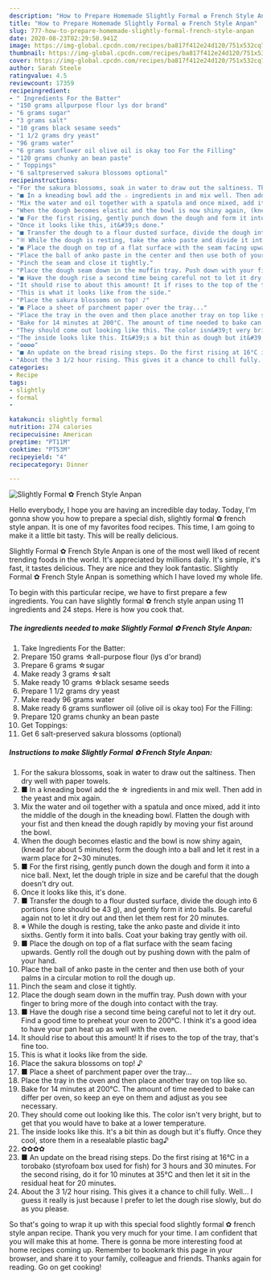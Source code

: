 ```yaml
---
description: "How to Prepare Homemade Slightly Formal ✿ French Style Anpan"
title: "How to Prepare Homemade Slightly Formal ✿ French Style Anpan"
slug: 777-how-to-prepare-homemade-slightly-formal-french-style-anpan
date: 2020-08-23T02:29:50.941Z
image: https://img-global.cpcdn.com/recipes/ba817f412e24d120/751x532cq70/slightly-formal-✿-french-style-anpan-recipe-main-photo.jpg
thumbnail: https://img-global.cpcdn.com/recipes/ba817f412e24d120/751x532cq70/slightly-formal-✿-french-style-anpan-recipe-main-photo.jpg
cover: https://img-global.cpcdn.com/recipes/ba817f412e24d120/751x532cq70/slightly-formal-✿-french-style-anpan-recipe-main-photo.jpg
author: Sarah Steele
ratingvalue: 4.5
reviewcount: 17359
recipeingredient:
- " Ingredients For the Batter"
- "150 grams allpurpose flour lys dor brand"
- "6 grams sugar"
- "3 grams salt"
- "10 grams black sesame seeds"
- "1 1/2 grams dry yeast"
- "96 grams water"
- "6 grams sunflower oil olive oil is okay too For the Filling"
- "120 grams chunky an bean paste"
- " Toppings"
- "6 saltpreserved sakura blossoms optional"
recipeinstructions:
- "For the sakura blossoms, soak in water to draw out the saltiness. Then dry well with paper towels."
- "■ In a kneading bowl add the ☆ ingredients in and mix well. Then add in the yeast and mix again."
- "Mix the water and oil together with a spatula and once mixed, add it into the middle of the dough in the kneading bowl. Flatten the dough with your fist and then knead the dough rapidly by moving your fist around the bowl."
- "When the dough becomes elastic and the bowl is now shiny again, (knead for about 5 minutes) form the dough into a ball and let it rest in a warm place for 2~30 minutes."
- "■ For the first rising, gently punch down the dough and form it into a nice ball. Next, let the dough triple in size and be careful that the dough doesn&#39;t dry out."
- "Once it looks like this, it&#39;s done."
- "■ Transfer the dough to a flour dusted surface, divide the dough into 6 portions (one should be 43 g), and gently form it into balls. Be careful again not to let it dry out and then let them rest for 20 minutes."
- "※ While the dough is resting, take the anko paste and divide it into sixths. Gently form it into balls. Coat your baking tray gently with oil."
- "■ Place the dough on top of a flat surface with the seam facing upwards. Gently roll the dough out by pushing down with the palm of your hand."
- "Place the ball of anko paste in the center and then use both of your palms in a circular motion to roll the dough up."
- "Pinch the seam and close it tightly."
- "Place the dough seam down in the muffin tray. Push down with your finger to bring more of the dough into contact with the tray."
- "■ Have the dough rise a second time being careful not to let it dry out. Find a good time to preheat your oven to 200°C. I think it&#39;s a good idea to have your pan heat up as well with the oven."
- "It should rise to about this amount! It if rises to the top of the tray, that&#39;s fine too."
- "This is what it looks like from the side."
- "Place the sakura blossoms on top! ♪"
- "■ Place a sheet of parchment paper over the tray..."
- "Place the tray in the oven and then place another tray on top like so."
- "Bake for 14 minutes at 200°C. The amount of time needed to bake can differ per oven, so keep an eye on them and adjust as you see necessary."
- "They should come out looking like this. The color isn&#39;t very bright, but to get that you would have to bake at a lower temperature."
- "The inside looks like this. It&#39;s a bit thin as dough but it&#39;s fluffy. Once they cool, store them in a resealable plastic bag♪"
- "✿✿✿✿"
- "■ An update on the bread rising steps. Do the first rising at 16°C in a torobako (styrofoam box used for fish) for 3 hours and 30 minutes. For the second rising, do it for 10 minutes at 35°C and then let it sit in the residual heat for 20 minutes."
- "About the 3 1/2 hour rising. This gives it a chance to chill fully. Well... I guess it really is just because I prefer to let the dough rise slowly, but do as you please."
categories:
- Recipe
tags:
- slightly
- formal
- 

katakunci: slightly formal  
nutrition: 274 calories
recipecuisine: American
preptime: "PT11M"
cooktime: "PT53M"
recipeyield: "4"
recipecategory: Dinner

---
```



![Slightly Formal ✿ French Style Anpan](https://img-global.cpcdn.com/recipes/ba817f412e24d120/751x532cq70/slightly-formal-✿-french-style-anpan-recipe-main-photo.jpg)

Hello everybody, I hope you are having an incredible day today. Today, I'm gonna show you how to prepare a special dish, slightly formal ✿ french style anpan. It is one of my favorites food recipes. This time, I am going to make it a little bit tasty. This will be really delicious.



Slightly Formal ✿ French Style Anpan is one of the most well liked of recent trending foods in the world. It's appreciated by millions daily. It's simple, it's fast, it tastes delicious. They are nice and they look fantastic. Slightly Formal ✿ French Style Anpan is something which I have loved my whole life.


To begin with this particular recipe, we have to first prepare a few ingredients. You can have slightly formal ✿ french style anpan using 11 ingredients and 24 steps. Here is how you cook that.

<!--inarticleads1-->

##### The ingredients needed to make Slightly Formal ✿ French Style Anpan:

1. Take  Ingredients For the Batter:
1. Prepare 150 grams ☆all-purpose flour (lys d&#39;or brand)
1. Prepare 6 grams ☆sugar
1. Make ready 3 grams ☆salt
1. Make ready 10 grams ☆black sesame seeds
1. Prepare 1 1/2 grams dry yeast
1. Make ready 96 grams water
1. Make ready 6 grams sunflower oil (olive oil is okay too) For the Filling:
1. Prepare 120 grams chunky an bean paste
1. Get  Toppings:
1. Get 6 salt-preserved sakura blossoms (optional)




<!--inarticleads2-->

##### Instructions to make Slightly Formal ✿ French Style Anpan:

1. For the sakura blossoms, soak in water to draw out the saltiness. Then dry well with paper towels.
1. ■ In a kneading bowl add the ☆ ingredients in and mix well. Then add in the yeast and mix again.
1. Mix the water and oil together with a spatula and once mixed, add it into the middle of the dough in the kneading bowl. Flatten the dough with your fist and then knead the dough rapidly by moving your fist around the bowl.
1. When the dough becomes elastic and the bowl is now shiny again, (knead for about 5 minutes) form the dough into a ball and let it rest in a warm place for 2~30 minutes.
1. ■ For the first rising, gently punch down the dough and form it into a nice ball. Next, let the dough triple in size and be careful that the dough doesn&#39;t dry out.
1. Once it looks like this, it&#39;s done.
1. ■ Transfer the dough to a flour dusted surface, divide the dough into 6 portions (one should be 43 g), and gently form it into balls. Be careful again not to let it dry out and then let them rest for 20 minutes.
1. ※ While the dough is resting, take the anko paste and divide it into sixths. Gently form it into balls. Coat your baking tray gently with oil.
1. ■ Place the dough on top of a flat surface with the seam facing upwards. Gently roll the dough out by pushing down with the palm of your hand.
1. Place the ball of anko paste in the center and then use both of your palms in a circular motion to roll the dough up.
1. Pinch the seam and close it tightly.
1. Place the dough seam down in the muffin tray. Push down with your finger to bring more of the dough into contact with the tray.
1. ■ Have the dough rise a second time being careful not to let it dry out. Find a good time to preheat your oven to 200°C. I think it&#39;s a good idea to have your pan heat up as well with the oven.
1. It should rise to about this amount! It if rises to the top of the tray, that&#39;s fine too.
1. This is what it looks like from the side.
1. Place the sakura blossoms on top! ♪
1. ■ Place a sheet of parchment paper over the tray...
1. Place the tray in the oven and then place another tray on top like so.
1. Bake for 14 minutes at 200°C. The amount of time needed to bake can differ per oven, so keep an eye on them and adjust as you see necessary.
1. They should come out looking like this. The color isn&#39;t very bright, but to get that you would have to bake at a lower temperature.
1. The inside looks like this. It&#39;s a bit thin as dough but it&#39;s fluffy. Once they cool, store them in a resealable plastic bag♪
1. ✿✿✿✿
1. ■ An update on the bread rising steps. Do the first rising at 16°C in a torobako (styrofoam box used for fish) for 3 hours and 30 minutes. For the second rising, do it for 10 minutes at 35°C and then let it sit in the residual heat for 20 minutes.
1. About the 3 1/2 hour rising. This gives it a chance to chill fully. Well... I guess it really is just because I prefer to let the dough rise slowly, but do as you please.




So that's going to wrap it up with this special food slightly formal ✿ french style anpan recipe. Thank you very much for your time. I am confident that you will make this at home. There is gonna be more interesting food at home recipes coming up. Remember to bookmark this page in your browser, and share it to your family, colleague and friends. Thanks again for reading. Go on get cooking!
